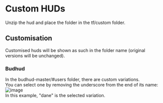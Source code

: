 # Custom HUDs
Unzip the hud and place the folder in the tf/custom folder.
## Customisation
Customised huds will be shown as such in the folder name (original versions will be unchanged).
### Budhud
In the budhud-master/#users folder, there are custom variations.<br>You can select one by removing the underscore from the end of its name:<br>
![image](https://github.com/rja2006/GameConfigs/assets/93738991/69e4cb01-84db-401d-919e-b77100f80152)<br>
In this example, "dane" is the selected variation.
